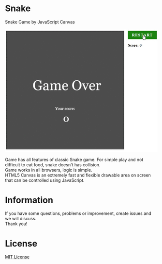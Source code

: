 Snake
===================

Snake Game by JavaScript Canvas

![](demo.gif)

Game has all features of classic Snake game. For simple play and not difficult to eat food, snake doesn't has collision.<br/>
Game works in all browsers, logic is simple.<br/>
HTML5 Canvas is an extremely fast and flexible drawable area on screen that can be controlled using JavaScript.<br/>

Information
============
If you have some questions, problems or improvement, create issues and we will discuss.<br/>
Thank you!

License
========
[MIT License](http://opensource.org/licenses/mit-license.php)

